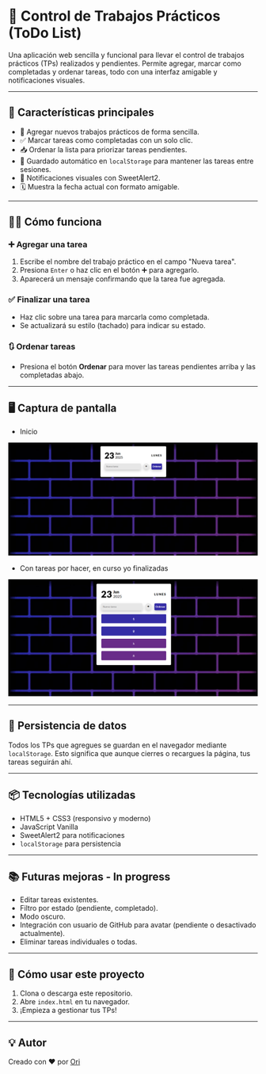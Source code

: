 # 📘 Control de Trabajos Prácticos (ToDo List)

Una aplicación web sencilla y funcional para llevar el control de trabajos prácticos (TPs) realizados y pendientes. Permite agregar, marcar como completadas y ordenar tareas, todo con una interfaz amigable y notificaciones visuales.

---

## 🚀 Características principales

* 📝 Agregar nuevos trabajos prácticos de forma sencilla.
* ✅ Marcar tareas como completadas con un solo clic.
* 📥 Ordenar la lista para priorizar tareas pendientes.
* 💾 Guardado automático en `localStorage` para mantener las tareas entre sesiones.
* 🔔 Notificaciones visuales con SweetAlert2.
* 🗓 Muestra la fecha actual con formato amigable.

---

## 🧑‍💻 Cómo funciona

### ➕ Agregar una tarea

1. Escribe el nombre del trabajo práctico en el campo "Nueva tarea".
2. Presiona `Enter` o haz clic en el botón ➕ para agregarlo.
3. Aparecerá un mensaje confirmando que la tarea fue agregada.

### ✅ Finalizar una tarea

* Haz clic sobre una tarea para marcarla como completada.
* Se actualizará su estilo (tachado) para indicar su estado.

### 🔃 Ordenar tareas

* Presiona el botón **Ordenar** para mover las tareas pendientes arriba y las completadas abajo.

---

## 🖥 Captura de pantalla

* Inicio
> <p align="center">
  <img src="/assets/Inicio.png" />
</p>

* Con tareas por hacer, en curso yo finalizadas
> <p align="center">
  <img src="/assets/Con-tareas.png" />
</p>

---

## 💾 Persistencia de datos

Todos los TPs que agregues se guardan en el navegador mediante `localStorage`. Esto significa que aunque cierres o recargues la página, tus tareas seguirán ahí.

---

## 📦 Tecnologías utilizadas

* HTML5 + CSS3 (responsivo y moderno)
* JavaScript Vanilla
* SweetAlert2 para notificaciones
* `localStorage` para persistencia

---

## 📚 Futuras mejoras - In progress
 
* Editar tareas existentes.
* Filtro por estado (pendiente, completado).
* Modo oscuro.
* Integración con usuario de GitHub para avatar (pendiente o desactivado actualmente).
* Eliminar tareas individuales o todas.

---

## 🧪 Cómo usar este proyecto

1. Clona o descarga este repositorio.
2. Abre `index.html` en tu navegador.
3. ¡Empieza a gestionar tus TPs!

---

## 💡 Autor

Creado con ❤️ por [Ori](https://github.com/malibu54)

